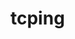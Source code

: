 # tcping
<!--
The tcping is similarly to 'ping', but over tcp connection, And written with Golang.
  
```
Usage:  
  tcping [hostname/ip] [port] [flags]  

Examples:  
  
  1. ping www.google.com with default port 80  
    > tcping www.google.com  
  2. ping www.google.com with a custom port  
    > tcping www.google.com 443  
  

Flags:
  -c, --counters(<= 0 will ping continuously) int   ping counter (default 4)
  -h, --help                                        help for tcping
  -i, --interval, the unit is seconds string        ping interval (default "1")
  -t, --timeout, the unit is seconds string         ping timeout (default "3") 
```
-->
